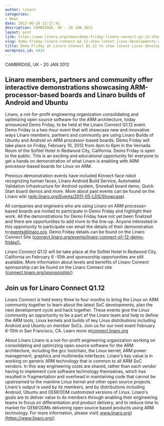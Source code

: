 ```yaml
---
author: linaro
categories:
- News
date: 2012-06-20 12:17:41
description: CAMBRIDGE, UK - 20 JAN 2012
layout: post
link: https://www.linaro.org/news/demo-friday-linaro-connect-q1-12-show-latest-linux-developments-arm/
slug: demo-friday-linaro-connect-q1-12-show-latest-linux-developments-arm
title: Demo Friday at Linaro Connect Q1.12 to show latest Linux developments on ARM
wordpress_id: 4414
---
```


CAMBRIDGE, UK - 20 JAN 2012

## Linaro members, partners and community offer interactive demonstrations showcasing ARM-processor-based boards and Linaro builds of Android and Ubuntu

Linaro, a not-for-profit engineering organization consolidating and optimizing open source software for the ARM architecture, today announced Demo Friday, to be held at the Linaro Connect Q1.12 event. Demo Friday is a two-hour event that will showcase new and innovative ways Linaro members, partners and community are using Linaro Builds of Ubuntu and Android on ARM processor-based boards. Demo Friday will take place on Friday, February 10, 2012 from 4pm to 6pm in the Vernada Room of the Sofitel Hotel in Redwood City, California. Demo Friday is open to the public. This is an exciting and educational opportunity for everyone to get a hands on demonstration of what Linaro is enabling with ARM processor-based boards for Linux on ARM.

Previous demonstration events have included Kinnect-face robot recognizing human faces, Linaro Android Build Service, Automated Validation Infrastructure for Android system, Snowball board demo, Quick Start board demos and more. More about past events can be found on the Linaro wiki ([wiki.linaro.org/Events/2011-05-LDS/Showcase](https://wiki.linaro.org/Events/2011-05-LDS/Showcase)).

All companies and engineers who are using Linaro on ARM processor-based boards are invited to participate in Demo Friday and highlight their work. All the demonstrations for Demo Friday have not yet been finalized and there are opportunities to add more to the line-up. Anyone interested in this opportunity to participate can email the details of their demonstration to:[events@linaro.org](mailto:events@linaro.org). Demo Friday details can be found on the Linaro Connect Site ([connect.linaro.org/events/linaro-connect-q1-12-demo-friday/](http://connect.linaro.org/resources/)[).](mailto:events@linaro.org)

Linaro Connect Q1.12 will be take place at the Sofitel Hotel in Redwood City, California on February 6 -10th and sponsorship opportunities are still available. More information about levels and benefits of Linaro Connect sponsorship can be found on the Linaro Connect site ([connect.linaro.org/sponsorship/](http://connect.linaro.org/sponsors/)).

## Join us for Linaro Connect Q1.12

Linaro Connect is held every three to four months to bring the Linux on ARM community together to learn about the latest SoC developments, plan the next development cycle and hack together. These events give the Linux community an opportunity to be a part of the Linaro team and help to define the ARM tools, Linux kernels and builds of key Linux distributions including Android and Ubuntu on member SoCs. Join us for our next event February 6-10th in San Francisco, CA. Learn more at[connect.linaro.org](http://connect.linaro.org/)

About Linaro
Linaro is a not-for-profit engineering organization working on consolidating and optimizing open source software for the ARM architecture, including the gcc toolchain, the Linux kernel, ARM power management, graphics and multimedia interfaces. Linaro's key value is in working on generic ARM technology that is common to all ARM SoC vendors. In this way engineering costs are shared, rather than each vendor having to implement core software technology themselves, which has resulted in fragmentation and overhead in maintaining code that cannot be upstreamed to the mainline Linux kernel and other open source projects. Linaro's output is used by its members, and by distributions including Android, Ubuntu and OEM/ODM customized versions of Linux. Linaro's goals are to deliver value to its members through enabling their engineering teams to focus on differentiation and product delivery, and to reduce time to market for OEM/ODMs delivering open source based products using ARM technology. For more information, please visit[ www.linaro.org](https://www.linaro.org/)